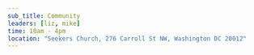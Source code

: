 ```yaml
---
sub_title: Community
leaders: [liz, mike]
time: 10am - 4pm
location: "Seekers Church, 276 Carroll St NW, Washington DC 20012"
---
```

